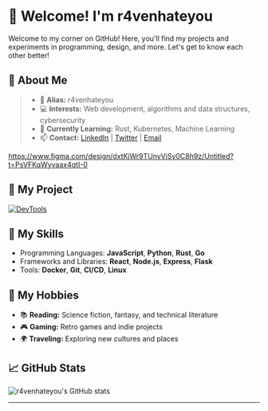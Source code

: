 # 👋 Welcome! I'm r4venhateyou

Welcome to my corner on GitHub! Here, you'll find my projects and experiments in programming, design, and more. Let's get to know each other better!

## 🌟 About Me
> - 🦅 **Alias:** r4venhateyou
> - 💻 **Interests:** Web development, algorithms and data structures, cybersecurity
> - 🌱 **Currently Learning:** Rust, Kubernetes, Machine Learning
> - 📫 **Contact:** [LinkedIn](https://www.linkedin.com/SCoowly) | [Twitter](https://twitter.com/r4venhateyou) | [Email](mailto:r4venhateyou@gmail.com)

https://www.figma.com/design/dxtKjWr9TUnyViSy0C8h9z/Untitled?t=PsVFKqWyvaax4qtI-0

## 🚀 My Project
[![DevTools](https://github-readme-stats.vercel.app/api/pin/?username=r4venhateyou&repo=DevTools&theme=codeSTACKr)](https://github.com/r4venhateyou/DevTools)


## 🧠 My Skills
- Programming Languages: **JavaScript**, **Python**, **Rust**, **Go**
- Frameworks and Libraries: **React**, **Node.js**, **Express**, **Flask**
- Tools: **Docker**, **Git**, **CI/CD**, **Linux**

## 🌌 My Hobbies
- 📚 **Reading:** Science fiction, fantasy, and technical literature
- 🎮 **Gaming:** Retro games and indie projects
- 🌍 **Traveling:** Exploring new cultures and places

## 📈 GitHub Stats
![r4venhateyou's GitHub stats](https://github-readme-stats.vercel.app/api?username=r4venhateyou&show_icons=true&theme=codeSTACKr)

---
